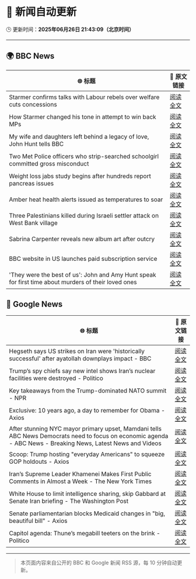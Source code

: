 # 🧠 新闻自动更新

🕒 更新时间：**2025年06月26日 21:43:09（北京时间）**

---

## 🌍 BBC News

| 🌐 标题 | 🔗 原文链接 |
|--------|-------------|
| Starmer confirms talks with Labour rebels over welfare cuts concessions | [阅读全文](https://www.bbc.com/news/articles/c8731w0d8yvo) |
| How Starmer changed his tone in attempt to win back MPs | [阅读全文](https://www.bbc.com/news/articles/cwyxgrpvjxro) |
| My wife and daughters left behind a legacy of love, John Hunt tells BBC | [阅读全文](https://www.bbc.com/news/articles/cy5wk716pzdo) |
| Two Met Police officers who strip-searched schoolgirl committed gross misconduct | [阅读全文](https://www.bbc.com/news/articles/ce8zyjdj067o) |
| Weight loss jabs study begins after hundreds report pancreas issues | [阅读全文](https://www.bbc.com/news/articles/c4ged0r1n3wo) |
| Amber heat health alerts issued as temperatures to soar | [阅读全文](https://www.bbc.com/news/articles/c79q8y84exdo) |
| Three Palestinians killed during Israeli settler attack on West Bank village | [阅读全文](https://www.bbc.com/news/articles/cz9knl5w529o) |
| Sabrina Carpenter reveals new album art after outcry | [阅读全文](https://www.bbc.com/news/articles/cq6myp7582do) |
| BBC website in US launches paid subscription service | [阅读全文](https://www.bbc.com/news/articles/cx2vgkn7w10o) |
| 'They were the best of us': John and Amy Hunt speak for first time about murders of their loved ones | [阅读全文](https://www.bbc.com/news/videos/cp82l17397jo) |

## 📰 Google News

| 🌐 标题 | 🔗 原文链接 |
|--------|-------------|
| Hegseth says US strikes on Iran were 'historically successful' after ayatollah downplays impact - BBC | [阅读全文](https://news.google.com/rss/articles/CBMiVEFVX3lxTFBqNldkTXprbUI2dTN6UzA1NFk4bEd3WjVJQTVzdnRxOFNXV0JHanhVWFkwUkdVRWw1emFtUzQ2VFlxalZycC16TlNUUWUxcExrWlk5Tw?oc=5) |
| Trump’s spy chiefs say new intel shows Iran’s nuclear facilities were destroyed - Politico | [阅读全文](https://news.google.com/rss/articles/CBMimgFBVV95cUxQU0ZqQUNXcXZnZ1pveE54NGh1WW9vRDFPamRmLWdNTlJiN3Y1ZHB0OXNjSUc0NUdBclY4QUNieGtuejRyS2pnRFpUTU5QNm91LWFQUW9jTEstd05mN3I4alZUb2hTX0FKdE93SVR6b1E3R3dGMXVWbl93N0dySF9MZjd6a1c0UDdBSUFHaWxGRjlMZkx6NGJfbXl3?oc=5) |
| Key takeaways from the Trump-dominated NATO summit - NPR | [阅读全文](https://news.google.com/rss/articles/CBMib0FVX3lxTFBfMlM5ekZMM3o1UGkwSHNLU0dtOUhrZFBNNDZES0lTS1dLTjBVLWx5QUoyTkFuXzFFYUZPNDR5c3JRME9ZUnlNZ0ViNmMtcnlkT1lJaXFLTDFJTnFCOHNMTkNuQUdNWXdRaVVUdHVlMA?oc=5) |
| Exclusive: 10 years ago, a day to remember for Obama - Axios | [阅读全文](https://news.google.com/rss/articles/CBMiggFBVV95cUxNTU9HS2ZHZ25RLVhINjJmcUtvTkJjN2VNd09ZSnZzWGxDTi1VTUV1ZEZWeDZHcVpleXg0eEVnMHdOdnNaR1NiRS04WHFPZThiemtNOFpNT05jMDhQR29BeHRlR0h3M2pBVzkwcGNTVS1kVW05eFkxRHNVNW90ZVpYWDBR?oc=5) |
| After stunning NYC mayor primary upset, Mamdani tells ABC News Democrats need to focus on economic agenda - ABC News - Breaking News, Latest News and Videos | [阅读全文](https://news.google.com/rss/articles/CBMipgFBVV95cUxNdGpSUTY2TVBvNmFUWVQxVzJtOTFUTThCclcyaTROT3dFYTBGbzhxdVpfVEV5RTN0NEY3U3QwVVF6emowWHI2QUFLT0w5c3BmQnhkNG1BSl8yTWhmVTF5LW83dkctRXVRdmFKbXpEQjZob0VOWmpvYllZdkVsSm9ZdW5qbmwzcXprUDBvb0FIYk1nQncxQzZLaHNHeFFPdFlZaW9zcUN30gGrAUFVX3lxTE9XNE1EUHYyMUNOdFVJTkN1aDFDMWdsMV9UUzJ4VG9RcVg1WmtrenpfNlZWa3Rtd2FkOW9uT3BGZ1gtR3Ezd0lBOVNfM3NoN2VZcUNxcHVfRFhoSnNNeUI2eU1VX2FZZDl1dnVWWlIzNUZ4OVBOZ2JrNEVWR19sMGcySXNRTWdOOW01LVdla3pwMjg1Zk5DT01vdmoxN0trenE5aHJIcllFa1VFSQ?oc=5) |
| Scoop: Trump hosting "everyday Americans" to squeeze GOP holdouts - Axios | [阅读全文](https://news.google.com/rss/articles/CBMiggFBVV95cUxNTDRaZ0plemU5SXVDWHlRMWNjOG1hWndYR2ZFeWZ6b296c2RIZGlGNXdWY1RFcy04bFhlcE43eGhxZy1zMlNjSVpVdldNaXdlUnF6Y2xUME5BQnJ4REctMWIycFF4TDBjWTBzZW1BN3hIVEhsbzBBWUpNQmFzZklrV2Vn?oc=5) |
| Iran’s Supreme Leader Khamenei Makes First Public Comments in Almost a Week - The New York Times | [阅读全文](https://news.google.com/rss/articles/CBMikAFBVV95cUxNc0Y2Vkd2NGE3NHY2LWFubTdSWFplc2NJcFFEcGMzRGxtTEc5TnNpT2p1ekNCUzhyTHUzNXRnSW5fNzU2RTJSNFA2ZkNkV0pCd1lZa3FpbVJUZ3FlaTdfeWNsYk91c21oa0Y3WFhaYVVRSVdTSlBYc0FIbXN2NzhxcEk2eWY5UmxNZFlaQXU2bEU?oc=5) |
| White House to limit intelligence sharing, skip Gabbard at Senate Iran briefing - The Washington Post | [阅读全文](https://news.google.com/rss/articles/CBMimgFBVV95cUxOUFU2MGlHdU1FWEVIcFBQVVhQdkVFMC1iR2NPRmEyZGlNdWRNQkwyRmdQdGhydjBjdXQzVXpnWktUZzhheTV5RXk5QUVsemR0bC1qdFhLNmduMVZCeEhFczFXcGMwOGhrd0I4cGdmMS1EX05SdFIybVp4YmR4OThHVlJYUUZiaWtHa3p1NUFBR21ZYU5NTkZzazJn?oc=5) |
| Senate parliamentarian blocks Medicaid changes in "big, beautiful bill" - Axios | [阅读全文](https://news.google.com/rss/articles/CBMifkFVX3lxTE4xei1jcnY4ZnFVdXl2UXVGUE9qWGZNM01vMjQ3TUZSa00yTzFpQ0JwXy1TU09FNnRmTU5LdUVJcF9Dakg4WDZMSlVQY3ZMaTkzTHdISl9uTmtSeE1fUjVFSTZzS01sYjdNNE9Lalk0ZmdRSXJ0Rlg3TEVUS2hGdw?oc=5) |
| Capitol agenda: Thune’s megabill teeters on the brink - Politico | [阅读全文](https://news.google.com/rss/articles/CBMiugFBVV95cUxQZTJBaTVEeFVDT3V0aGdISVZTSUVwXzhnY2JpQmstN3NNS1ZabEpwTmlZYTlqVHhJcUJvNUg1VWd5ZldWbHZTUlFMLWJIOG9zb0ZDZ0VLZDRqdVMzVGVMY0w1ZThOYW1jd0NuVDk3ZGQycVhmR3F1aEJjcGdtd1UwdG55Yzh6SlJMcktDVE41dHhCcDNBUUUzYmhxcVVuNkRPT3E2cnlxRWRvdG5XSlkwYUdnSnZ3cVY5RWc?oc=5) |

---
> 本页面内容来自公开的 BBC 和 Google 新闻 RSS 源，每 10 分钟自动更新。